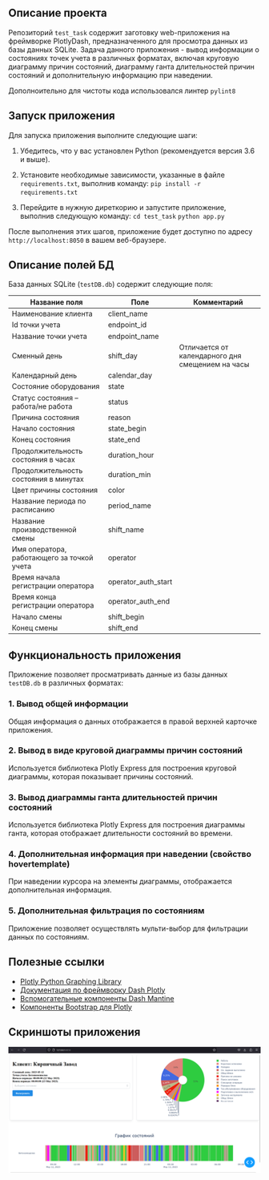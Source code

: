 ## Описание проекта
Репозиторий `test_task` содержит заготовку web-приложения на фреймворке PlotlyDash, предназначенного для просмотра данных из базы данных SQLite. Задача данного приложения - вывод информации о состояниях точек учета в различных форматах, включая круговую диаграмму причин состояний, диаграмму ганта длительностей причин состояний и дополнительную информацию при наведении.

Дополноительно для чистоты кода использовался линтер `pylint8`

## Запуск приложения
Для запуска приложения выполните следующие шаги:
1. Убедитесь, что у вас установлен Python (рекомендуется версия 3.6 и выше).

2. Установите необходимые зависимости, указанные в файле `requirements.txt`, выполнив команду: `pip install -r requirements.txt`
3. Перейдите в нужную диреткорию и запустите приложение, выполнив следующую команду:
`cd test_task`
`python app.py`


После выполнения этих шагов, приложение будет доступно по адресу `http://localhost:8050` в вашем веб-браузере.

## Описание полей БД
База данных SQLite (`testDB.db`) содержит следующие поля:

| Название поля                 | Поле              | Комментарий                                           |
| ----------------------------- | ----------------- | ----------------------------------------------------- |
| Наименование клиента          | client_name       |                                                       |
| Id точки учета                | endpoint_id       |                                                       |
| Название точки учета         | endpoint_name     |                                                       |
| Сменный день                 | shift_day         | Отличается от календарного дня смещением на часы    |
| Календарный день             | calendar_day      |                                                       |
| Состояние оборудования       | state             |                                                       |
| Статус состояния – работа/не работа | status        |                                                       |
| Причина состояния            | reason            |                                                       |
| Начало состояния             | state_begin       |                                                       |
| Конец состояния              | state_end         |                                                       |
| Продолжительность состояния в часах | duration_hour |                                                       |
| Продолжительность состояния в минутах | duration_min |                                                       |
| Цвет причины состояния       | color             |                                                       |
| Название периода по расписанию | period_name     |                                                       |
| Название производственной смены | shift_name     |                                                       |
| Имя оператора, работающего за точкой учета | operator |                                                       |
| Время начала регистрации оператора | operator_auth_start |                                                 |
| Время конца регистрации оператора | operator_auth_end |                                                     |
| Начало смены                 | shift_begin       |                                                       |
| Конец смены                  | shift_end         |                                                       |

## Функциональность приложения
Приложение позволяет просматривать данные из базы данных `testDB.db` в различных форматах:

### 1. Вывод общей информации
Общая информация о данных отображается в правой верхней карточке приложения.

### 2. Вывод в виде круговой диаграммы причин состояний
Используется библиотека Plotly Express для построения круговой диаграммы, которая показывает причины состояний.

### 3. Вывод диаграммы ганта длительностей причин состояний
Используется библиотека Plotly Express для построения диаграммы ганта, которая отображает длительности состояний во времени.

### 4. Дополнительная информация при наведении (свойство hovertemplate)
При наведении курсора на элементы диаграммы, отображается дополнительная информация.

### 5. Дополнительная фильтрация по состояниям
Приложение позволяет осуществлять мульти-выбор для фильтрации данных по состояниям.

## Полезные ссылки
- [Plotly Python Graphing Library](https://plotly.com/python/)
- [Документация по фреймворку Dash Plotly](https://dash.plotly.com/)
- [Вспомогательные компоненты Dash Mantine](https://www.dash-mantine-components.com/)
- [Компоненты Bootstrap для Plotly](https://dash-bootstrap-components.opensource.faculty.ai/docs/quickstart/)

## Скриншоты приложения
![Скриншот 1](screenshots/Screenshot1.png)



